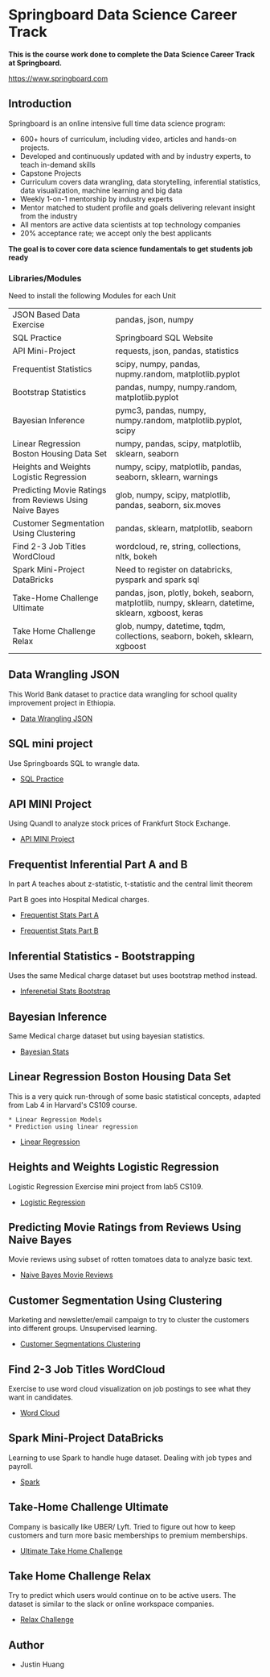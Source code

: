 # Springboard Data Science Career Track

**This is the course work done to complete the Data Science Career Track at Springboard.**

https://www.springboard.com

## Introduction

Springboard is an online intensive full time data science program:

  * 600+ hours of curriculum, including video, articles and hands-on projects.
  * Developed and continuously updated with and by industry experts, to teach in-demand skills
  * Capstone Projects
  * Curriculum covers data wrangling, data storytelling, inferential statistics, data visualization, machine learning and big data
  * Weekly 1-on-1 mentorship by industry experts
  * Mentor matched to student profile and goals delivering relevant insight from the industry
  * All mentors are active data scientists at top technology companies
  * 20% acceptance rate; we accept only the best applicants


**The goal is to cover core data science fundamentals to get students job ready**

### Libraries/Modules

Need to install the following Modules for each Unit

<table>

<tr>
  <td>JSON Based Data Exercise</td>
  <td>pandas, json, numpy</td>
</tr>

<tr>
  <td>SQL Practice</td>
  <td>Springboard SQL Website</td>
</tr>

<tr>
  <td>API Mini-Project</td>
  <td>requests, json, pandas, statistics</td>
</tr>

<tr>
  <td>Frequentist Statistics</td>
  <td>scipy, numpy, pandas, nupmy.random, matplotlib.pyplot</td>
</tr>

<tr>
  <td>Bootstrap Statistics</td>
  <td>pandas, numpy, numpy.random, matplotlib.pyplot</td>
</tr>

<tr>
  <td>Bayesian Inference</td>
  <td>pymc3, pandas, numpy, numpy.random, matplotlib.pyplot, scipy</td>
</tr>

<tr>
  <td>Linear Regression Boston Housing Data Set</td>
  <td>numpy, pandas, scipy, matplotlib, sklearn, seaborn</td>
</tr>

<tr>
  <td>Heights and Weights Logistic Regression</td>
  <td>numpy, scipy, matplotlib, pandas, seaborn, sklearn, warnings</td>
</tr>

<tr>
  <td>Predicting Movie Ratings from Reviews Using Naive Bayes</td>
  <td>glob, numpy, scipy, matplotlib, pandas, seaborn, six.moves</td>
</tr>

<tr>
  <td>Customer Segmentation Using Clustering</td>
  <td>pandas, sklearn, matplotlib, seaborn</td>
</tr>

<tr>
  <td>Find 2-3 Job Titles WordCloud</td>
  <td>wordcloud, re, string, collections, nltk, bokeh</td>
</tr>

<tr>
  <td>Spark Mini-Project DataBricks</td>
  <td>Need to register on databricks, pyspark and spark sql</td>
</tr>

<tr>
  <td>Take-Home Challenge Ultimate</td>
  <td>pandas, json, plotly, bokeh, seaborn, matplotlib, numpy, sklearn, datetime, sklearn, xgboost, keras</td>
</tr>

<tr>
  <td>Take Home Challenge Relax</td>
  <td>glob, numpy, datetime, tqdm, collections, seaborn, bokeh, sklearn, xgboost</td>

</table>


## Data Wrangling JSON

This World Bank dataset to practice data wrangling for school quality improvement project in Ethiopia.


* [Data Wrangling JSON](https://github.com/jvhuang1786/DSCcareertrack/blob/master/data_wrangling_json.ipynb)


## SQL mini project

Use Springboards SQL to wrangle data.

* [SQL Practice](https://github.com/jvhuang1786/DSCcareertrack/blob/master/1520094343_sql_projectv2.sql)

## API MINI Project

Using Quandl to analyze stock prices of Frankfurt Stock Exchange.

* [API MINI Project](https://github.com/jvhuang1786/DSCcareertrack/blob/master/api_data_wrangling_mini_project.ipynb)

## Frequentist Inferential Part A and B

In part A teaches about z-statistic, t-statistic and the central limit theorem

Part B goes into Hospital Medical charges.

* [Frequentist Stats Part A](https://github.com/jvhuang1786/DSCcareertrack/blob/master/inferential_statistics_frequentist_mini-projects6.28.19/inferential_statistics_1a-Q6.25.ipynb)

* [Frequentist Stats Part B](https://github.com/jvhuang1786/DSCcareertrack/blob/master/inferential_statistics_frequentist_mini-projects6.28.19/inferential_statistics_1b-Q6.25.ipynb)

## Inferential Statistics - Bootstrapping

Uses the same Medical charge dataset but uses bootstrap method instead.

* [Inferenetial Stats Bootstrap](https://github.com/jvhuang1786/DSCcareertrack/blob/master/Bootstrap_Inference_Mini-Project8.19/inferential_statistics_2-Q.ipynb)

## Bayesian Inference

Same Medical charge dataset but using bayesian statistics.

* [Bayesian Stats](https://github.com/jvhuang1786/DSCcareertrack/blob/master/Bayesian_stats_Q6.28/inferential_statistics_3-Qv2.ipynb)

## Linear Regression Boston Housing Data Set

This is a very quick run-through of some basic statistical concepts, adapted from Lab 4 in Harvard's CS109 course.

    * Linear Regression Models
    * Prediction using linear regression

* [Linear Regression](https://github.com/jvhuang1786/DSCcareertrack/blob/master/linear_regression/Mini_Project_Linear_Regression.ipynb)

## Heights and Weights Logistic Regression

Logistic Regression Exercise mini project from lab5 CS109.

* [Logistic Regression](https://github.com/jvhuang1786/DSCcareertrack/blob/master/logistic_regression/Mini_Project_Logistic_Regression.ipynb)

## Predicting Movie Ratings from Reviews Using Naive Bayes

Movie reviews using subset of rotten tomatoes data to analyze basic text.

* [Naive Bayes Movie Reviews](https://github.com/jvhuang1786/DSCcareertrack/blob/master/naive_bayes/Mini_Project_Naive_Bayes.ipynb)

## Customer Segmentation Using Clustering

Marketing and newsletter/email campaign to try to cluster the customers into different groups. Unsupervised learning.

* [Customer Segmentations Clustering](https://github.com/jvhuang1786/DSCcareertrack/blob/master/clustering/Mini_Project_Clustering.ipynb)

## Find 2-3 Job Titles WordCloud

Exercise to use word cloud visualization on job postings to see what they want in candidates.

* [Word Cloud](https://github.com/jvhuang1786/DSCcareertrack/blob/master/wordcloud_dreamjob.ipynb)

## Spark Mini-Project DataBricks

Learning to use Spark to handle huge dataset.  Dealing with job types and payroll.

* [Spark](https://github.com/jvhuang1786/DSCcareertrack/blob/master/Spark%20DF%2C%20SQL%2C%20ML%20Exercise.ipynb)

## Take-Home Challenge Ultimate

Company is basically like UBER/ Lyft.  Tried to figure out how to keep customers and turn more basic memberships to premium memberships.

* [Ultimate Take Home Challenge](https://github.com/jvhuang1786/DSCcareertrack/blob/master/ultimate_challenge/ultimate_takehome.ipynb)

## Take Home Challenge Relax

Try to predict which users would continue on to be active users.  The dataset is similar to the slack or online workspace companies.

* [Relax Challenge](https://github.com/jvhuang1786/DSCcareertrack/blob/master/relax_challenge/relax_challenge.ipynb)

## Author

* Justin Huang
